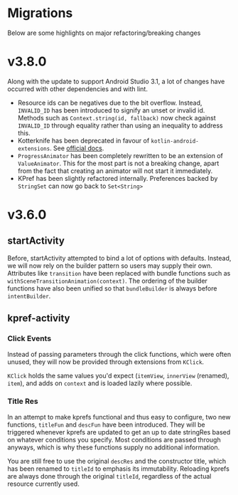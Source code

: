 # Migrations

Below are some highlights on major refactoring/breaking changes

# v3.8.0

Along with the update to support Android Studio 3.1, a lot of changes have occurred with other dependencies and with lint.

* Resource ids can be negatives due to the bit overflow. Instead, `INVALID_ID` has been introduced to signify an unset or invalid id.
Methods such as `Context.string(id, fallback)` now check against `INVALID_ID` through equality rather than using an inequality to address this.
* Kotterknife has been deprecated in favour of `kotlin-android-extensions`. See [official docs](https://kotlinlang.org/docs/tutorials/android-plugin.html#view-binding).
* `ProgressAnimator` has been completely rewritten to be an extension of `ValueAnimator`.
This for the most part is not a breaking change, apart from the fact that creating an animator will not start it immediately.
* KPref has been slightly refactored internally. Preferences backed by `StringSet` can now go back to `Set<String>`

# v3.6.0

## startActivity

Before, startActivity attempted to bind a lot of options with defaults.
Instead, we will now rely on the builder pattern so users may supply their own.
Attributes like `transition` have been replaced with bundle functions such as `withSceneTransitionAnimation(context)`.
The ordering of the builder functions have also been unified so that `bundleBuilder` is always before `intentBuilder`.

## kpref-activity

### Click Events

Instead of passing parameters through the click functions, which were often unused,
they will now be provided through extensions from `KClick`.

`KClick` holds the same values you'd expect (`itemView`, `innerView` (renamed), `item`),
and adds on `context` and is loaded lazily where possible.

### Title Res

In an attempt to make kprefs functional and thus easy to configure,
two new functions, `titleFun` and `descFun` have been introduced.
They will be triggered whenever kprefs are updated to get an up to date stringRes
based on whatever conditions you specify. Most conditions are passed through anyways,
which is why these functions supply no additional information.

You are still free to use the original `descRes`
and the constructor title, which has been renamed to `titleId` to emphasis its immutability.
Reloading kprefs are always done through the original `titleId`, 
regardless of the actual resource currently used. 